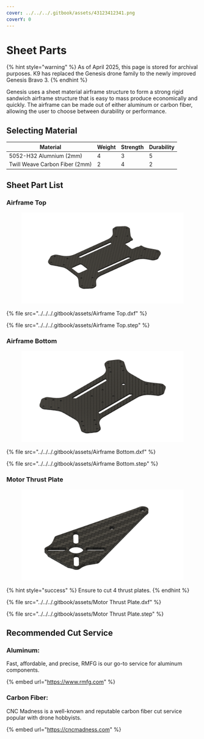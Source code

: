 ```yaml
---
cover: ../../../.gitbook/assets/43123412341.png
coverY: 0
---
```


# Sheet Parts

{% hint style="warning" %}
As of April 2025, this page is stored for archival purposes. K9 has replaced the Genesis drone family to the newly improved Genesis Bravo 3.
{% endhint %}

Genesis uses a sheet material airframe structure to form a strong rigid sandwich airframe structure that is easy to mass produce economically and quickly. The airframe can be made out of either aluminum or carbon fiber, allowing the user to choose between durability or performance.

## Selecting Material

<table><thead><tr><th>Material</th><th data-type="rating" data-max="5">Weight</th><th data-type="rating" data-max="5">Strength</th><th data-type="rating" data-max="5">Durability</th></tr></thead><tbody><tr><td>5052-H32 Alumnium (2mm)</td><td>4</td><td>3</td><td>5</td></tr><tr><td>Twill Weave Carbon Fiber (2mm)</td><td>2</td><td>4</td><td>2</td></tr></tbody></table>

##

## Sheet Part List

### Airframe Top

<figure><img src="../../../.gitbook/assets/43214321.png" alt=""><figcaption></figcaption></figure>

{% file src="../../../.gitbook/assets/Airframe Top.dxf" %}

{% file src="../../../.gitbook/assets/Airframe Top.step" %}

###

### Airframe Bottom

<figure><img src="../../../.gitbook/assets/435342543.png" alt=""><figcaption></figcaption></figure>

{% file src="../../../.gitbook/assets/Airframe Bottom.dxf" %}

{% file src="../../../.gitbook/assets/Airframe Bottom.step" %}

###

### Motor Thrust Plate

<figure><img src="../../../.gitbook/assets/34254354.png" alt=""><figcaption></figcaption></figure>

{% hint style="success" %}
Ensure to cut 4 thrust plates.
{% endhint %}

{% file src="../../../.gitbook/assets/Motor Thrust Plate.dxf" %}

{% file src="../../../.gitbook/assets/Motor Thrust Plate.step" %}

##

## Recommended Cut Service

### Aluminum:&#x20;

Fast, affordable, and precise, RMFG is our go-to service for aluminum components.

{% embed url="https://www.rmfg.com" %}

### Carbon Fiber:

CNC Madness is a well-known and reputable carbon fiber cut service popular with drone hobbyists.&#x20;

{% embed url="https://cncmadness.com" %}



